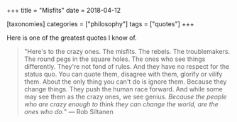 +++
title = "Misfits"
date = 2018-04-12

[taxonomies]
categories = ["philosophy"]
tags = ["quotes"]
+++

Here is one of the greatest quotes I know of.

> "Here's to the crazy ones. The misfits. The rebels. The troublemakers. The round pegs in the square holes. The ones who see things differently. They're not fond of rules. And they have no respect for the status quo. You can quote them, disagree with them, glorify or vilify them. About the only thing you can't do is ignore them. Because they change things. They push the human race forward. And while some may see them as the crazy ones, we see genius. _Because the people who are crazy enough to think they can change the world, are the ones who do._"
> ― Rob Siltanen
